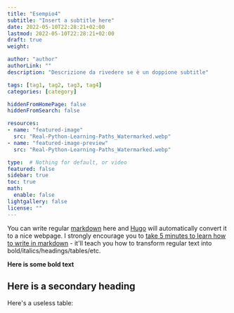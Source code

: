 ```yaml
---
title: "Esempio4"
subtitle: "Insert a subtitle here"
date: 2022-05-10T22:28:21+02:00
lastmod: 2022-05-10T22:28:21+02:00
draft: true
weight: 

author: "author"
authorLink: ""
description: "Descrizione da rivedere se è un doppione subtitle"

tags: [tag1, tag2, tag3, tag4]
categories: [category]

hiddenFromHomePage: false
hiddenFromSearch: false

resources:
- name: "featured-image"
  src: "Real-Python-Learning-Paths_Watermarked.webp"
- name: "featured-image-preview"
  src: "Real-Python-Learning-Paths_Watermarked.webp"

type:  # Nothing for default, or video 
featured: false
sidebar: true
toc: true 
math:
  enable: false
lightgallery: false
license: ""
---
```


You can write regular [markdown](http://markdowntutorial.com/) here and [Hugo](https://gohugo.io) will automatically convert it to a nice webpage.  I strongly encourage you to [take 5 minutes to learn how to write in markdown](http://markdowntutorial.com/) - it'll teach you how to transform regular text into bold/italics/headings/tables/etc.

**Here is some bold text**

## Here is a secondary heading

Here's a useless table:
